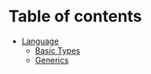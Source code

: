 # Table of contents

* [Language](README.md)
  * [Basic Types](language/basic-types.md)
  * [Generics](language/generics.md)
